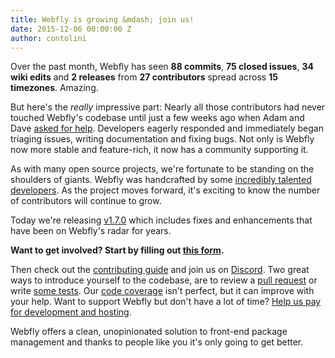 ```yaml
---
title: Webfly is growing &mdash; join us!
date: 2015-12-06 00:00:00 Z
author: contolini
---
```


Over the past month, Webfly has seen **88 commits**, **75 closed issues**, **34 wiki edits** and **2 releases** from **27 contributors** spread across **15 timezones**. Amazing.

But here's the *really* impressive part: Nearly all those contributors had never touched Webfly's codebase until just a few weeks ago when Adam and Dave [asked for help](/blog/2015/webfly-alive-looking-contributors/). Developers eagerly responded and immediately began triaging issues, writing documentation and fixing bugs. Not only is Webfly now more stable and feature-rich, it now has a community supporting it.

As with many open source projects, we're fortunate to be standing on the shoulders of giants. Webfly was handcrafted by some [incredibly talented developers](https://github.com/wbfly/webfly/graphs/contributors). As the project moves forward, it's exciting to know the number of contributors will continue to grow.

Today we're releasing [v1.7.0](https://github.com/wbfly/webfly/releases/tag/v1.7.0) which includes fixes and enhancements that have been on Webfly's radar for years.

**Want to get involved? Start by filling out [this form](https://docs.google.com/forms/d/1i-Opb-uPdqUBBZQSbngv3Y3bfolG1gbBvtRLfxMnzRE/viewform?c=0&w=1).**

Then check out the [contributing guide](https://github.com/wbfly/webfly/blob/master/CONTRIBUTING.md) and join us on [Discord](https://discord.gg/0fFM7QF0KpcwP5fn). Two great ways to introduce yourself to the codebase, are to review a [pull request](https://github.com/wbfly/webfly/pulls) or write [some tests](https://github.com/wbfly/webfly/tree/master/test). Our [code coverage](https://coveralls.io/github/webfly/webfly) isn't perfect, but it can improve with your help. Want to support Webfly but don't have a lot of time? [Help us pay for development and hosting](https://salt.bountysource.com/teams/webfly).

Webfly offers a clean, unopinionated solution to front-end package management and thanks to people like you it's only going to get better.
